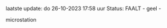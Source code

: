 laatste update: 
do 26-10-2023 17:58   uur 
Status: FAALT - geel - 
<div class="service Y">microstation</div>